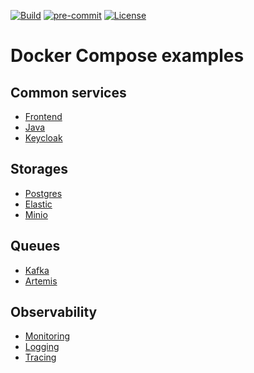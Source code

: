 [![Build](https://github.com/Romanow/docker-compose-examples/actions/workflows/build.yaml/badge.svg?branch=master)](https://github.com/Romanow/docker-compose-examples/actions/workflows/build.yaml)
[![pre-commit](https://img.shields.io/badge/pre--commit-enabled-brightgreen?logo=pre-commit)](https://github.com/pre-commit/pre-commit)
[![License](https://img.shields.io/github/license/Romanow/docker-compose-examples)](https://github.com/Romanow/docker-compose-exampleslist/blob/main/LICENSE)

# Docker Compose examples

## Common services

* [Frontend](frontend/README.md)
* [Java](java/README.md)
* [Keycloak](keycloak/README.md)

## Storages

* [Postgres](postgres/README.md)
* [Elastic](elastic/README.md)
* [Minio](minio/README.md)

## Queues

* [Kafka](kafka/README.md)
* [Artemis](artemis/README.md)

## Observability

* [Monitoring](monitoring/README.md)
* [Logging](logging/README.md)
* [Tracing](tracing/README.md)
